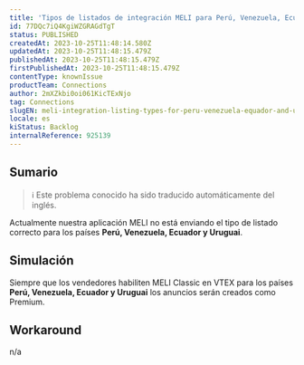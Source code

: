 ```yaml
---
title: 'Tipos de listados de integración MELI para Perú, Venezuela, Ecuador y Uruguai'
id: 77DQc7iQ4KgiWZGRAGdTgT
status: PUBLISHED
createdAt: 2023-10-25T11:48:14.580Z
updatedAt: 2023-10-25T11:48:15.479Z
publishedAt: 2023-10-25T11:48:15.479Z
firstPublishedAt: 2023-10-25T11:48:15.479Z
contentType: knownIssue
productTeam: Connections
author: 2mXZkbi0oi061KicTExNjo
tag: Connections
slugEN: meli-integration-listing-types-for-peru-venezuela-equador-and-uruguai
locale: es
kiStatus: Backlog
internalReference: 925139
---
```


## Sumario

>ℹ️ Este problema conocido ha sido traducido automáticamente del inglés.



Actualmente nuestra aplicación MELI no está enviando el tipo de listado correcto para los países **Perú, Venezuela, Ecuador y Uruguai**.


##

## Simulación



Siempre que los vendedores habiliten MELI Classic en VTEX para los países **Perú, Venezuela, Ecuador y Uruguai** los anuncios serán creados como Premium.



## Workaround


n/a






